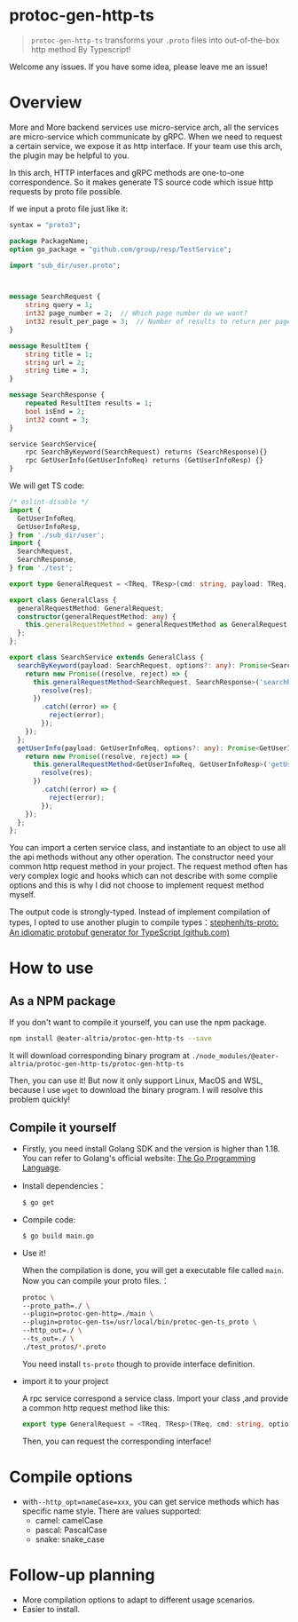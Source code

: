 # protoc-gen-http-ts

> `protoc-gen-http-ts` transforms your `.proto` files into out-of-the-box http method By Typescript!

Welcome any issues. If you have some idea, please leave me an issue!

# Overview

More and More backend services use micro-service arch, all the services are micro-service which communicate by gRPC. When we need to request a certain service, we expose it as http interface.  If your team use  this arch, the plugin may be helpful to you.

In this arch, HTTP interfaces and gRPC methods are one-to-one correspondence. So it makes generate TS source code which issue http requests by proto file possible.

If we input a proto file just like it: 

```protobuf
syntax = "proto3";

package PackageName;
option go_package = "github.com/group/resp/TestService";

import "sub_dir/user.proto";



message SearchRequest {
    string query = 1;
    int32 page_number = 2;  // Which page number do we want?
    int32 result_per_page = 3;  // Number of results to return per page.
}

message ResultItem {
    string title = 1;
    string url = 2;
    string time = 3;
}

message SearchResponse {
    repeated ResultItem results = 1;
    bool isEnd = 2;
    int32 count = 3;
}

service SearchService{
    rpc SearchByKeyword(SearchRequest) returns (SearchResponse){}
    rpc GetUserInfo(GetUserInfoReq) returns (GetUserInfoResp) {}
}
```

We will get TS code:

```typescript
/* eslint-disable */
import {
  GetUserInfoReq,
  GetUserInfoResp,
} from './sub_dir/user';
import {
  SearchRequest,
  SearchResponse,
} from './test';

export type GeneralRequest = <TReq, TResp>(cmd: string, payload: TReq, options?: any) => Promise<TResp>;

export class GeneralClass {
  generalRequestMethod: GeneralRequest;
  constructor(generalRequestMethod: any) {
    this.generalRequestMethod = generalRequestMethod as GeneralRequest;
  };
};

export class SearchService extends GeneralClass {
  searchByKeyword(payload: SearchRequest, options?: any): Promise<SearchResponse> {
    return new Promise((resolve, reject) => {
      this.generalRequestMethod<SearchRequest, SearchResponse>('searchByKeyword', payload, options).then((res) => {
        resolve(res);
      })
        .catch((error) => {
          reject(error);
        });
    });
  };
  getUserInfo(payload: GetUserInfoReq, options?: any): Promise<GetUserInfoResp> {
    return new Promise((resolve, reject) => {
      this.generalRequestMethod<GetUserInfoReq, GetUserInfoResp>('getUserInfo', payload, options).then((res) => {
        resolve(res);
      })
        .catch((error) => {
          reject(error);
        });
    });
  };
};


```

You can import a certen service class, and  instantiate to an object to use all the api methods without any other operation. The constructor need your common http request method in your project. The request method often has very complex logic and hooks which can not describe with some complie options and this is why I did not choose to implement request method myself.

The output code is strongly-typed. Instead of implement compilation of types, I opted to use another plugin to compile types：[stephenh/ts-proto: An idiomatic protobuf generator for TypeScript (github.com)](https://github.com/stephenh/ts-proto)





# How to use



## As a NPM package

If you don't want to compile it yourself, you can use the npm package.

```sh
npm install @eater-altria/protoc-gen-http-ts --save
```

It will download corresponding binary program at `./node_modules/@eater-altria/protoc-gen-http-ts/protoc-gen-http-ts`

Then, you can use it! But now it only support Linux, MacOS and WSL, because I use `wget` to download the binary program. I will resolve this problem quickly!



## Compile it yourself

- Firstly, you need install Golang SDK and the version is higher than 1.18. You can refer to Golang's official website: [The Go Programming Language](https://go.dev/). 

- Install dependencies：

  ```sh
  $ go get
  ```

- Compile code:

  ```sh
  $ go build main.go
  ```

- Use it!

  When the compilation is done, you will get a executable file called `main`. Now you can compile your proto files.：

  ```sh
  protoc \
  --proto_path=./ \
  --plugin=protoc-gen-http=./main \
  --plugin=protoc-gen-ts=/usr/local/bin/protoc-gen-ts_proto \
  --http_out=./ \
  --ts_out=./ \
  ./test_protos/*.proto
  ```

  You need install `ts-proto` though to provide interface definition.

- import it to your project

  A rpc service correspond a service class. Import your class ,and provide a common http request method like this:

  ```typescript
  export type GeneralRequest = <TReq, TResp>(TReq, cmd: string, options?: any) => Promise<TResp>
  ```

  Then, you can request the corresponding interface!



# Compile options

- with`--http_opt=nameCase=xxx`, you can get service methods which has specific name style. There are values supported:
  - camel: camelCase
  - pascal: PascalCase
  - snake: snake_case



# Follow-up planning

- More compilation options to adapt to different usage scenarios.
- Easier to install.
